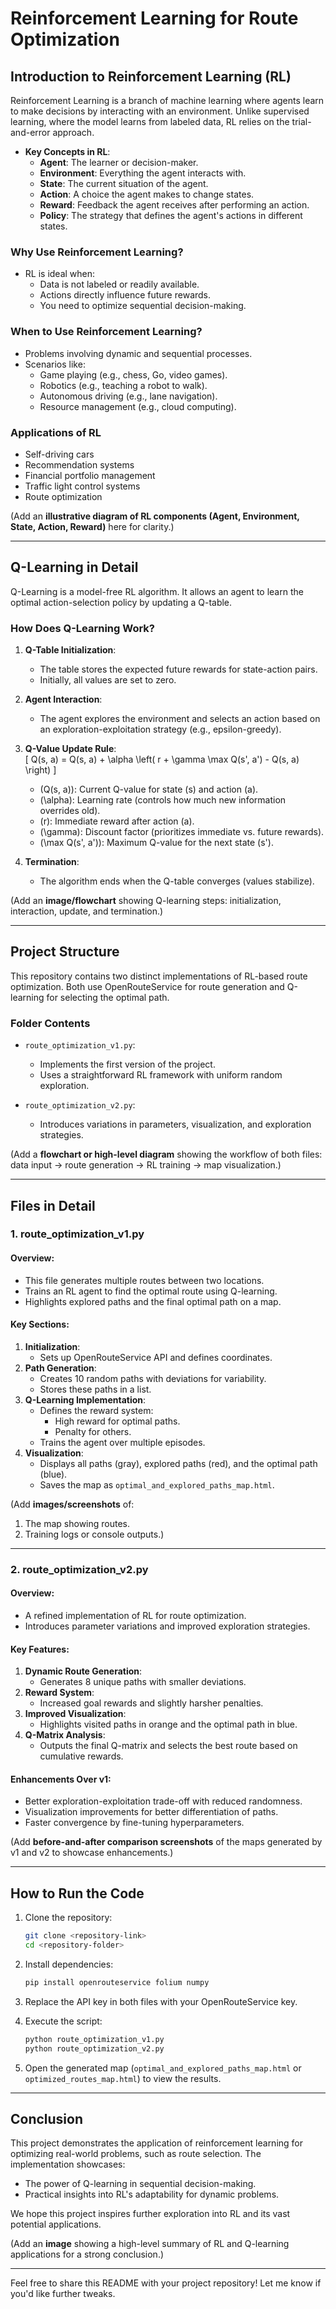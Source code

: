 # **Reinforcement Learning for Route Optimization**  

## **Introduction to Reinforcement Learning (RL)**  
Reinforcement Learning is a branch of machine learning where agents learn to make decisions by interacting with an environment. Unlike supervised learning, where the model learns from labeled data, RL relies on the trial-and-error approach.  

- **Key Concepts in RL**:  
  - **Agent**: The learner or decision-maker.  
  - **Environment**: Everything the agent interacts with.  
  - **State**: The current situation of the agent.  
  - **Action**: A choice the agent makes to change states.  
  - **Reward**: Feedback the agent receives after performing an action.  
  - **Policy**: The strategy that defines the agent's actions in different states.  

### **Why Use Reinforcement Learning?**  
- RL is ideal when:  
  - Data is not labeled or readily available.  
  - Actions directly influence future rewards.  
  - You need to optimize sequential decision-making.  

### **When to Use Reinforcement Learning?**  
- Problems involving dynamic and sequential processes.  
- Scenarios like:  
  - Game playing (e.g., chess, Go, video games).  
  - Robotics (e.g., teaching a robot to walk).  
  - Autonomous driving (e.g., lane navigation).  
  - Resource management (e.g., cloud computing).  

### **Applications of RL**  
- Self-driving cars  
- Recommendation systems  
- Financial portfolio management  
- Traffic light control systems  
- Route optimization  

(Add an **illustrative diagram of RL components (Agent, Environment, State, Action, Reward)** here for clarity.)

---

## **Q-Learning in Detail**  
Q-Learning is a model-free RL algorithm. It allows an agent to learn the optimal action-selection policy by updating a Q-table.  

### **How Does Q-Learning Work?**  
1. **Q-Table Initialization**:  
   - The table stores the expected future rewards for state-action pairs.  
   - Initially, all values are set to zero.  

2. **Agent Interaction**:  
   - The agent explores the environment and selects an action based on an exploration-exploitation strategy (e.g., epsilon-greedy).  

3. **Q-Value Update Rule**:  
   \[
   Q(s, a) = Q(s, a) + \alpha \left( r + \gamma \max Q(s', a') - Q(s, a) \right)
   \]  
   - \(Q(s, a)\): Current Q-value for state \(s\) and action \(a\).  
   - \(\alpha\): Learning rate (controls how much new information overrides old).  
   - \(r\): Immediate reward after action \(a\).  
   - \(\gamma\): Discount factor (prioritizes immediate vs. future rewards).  
   - \(\max Q(s', a')\): Maximum Q-value for the next state \(s'\).  

4. **Termination**:  
   - The algorithm ends when the Q-table converges (values stabilize).  

(Add an **image/flowchart** showing Q-learning steps: initialization, interaction, update, and termination.)

---

## **Project Structure**  
This repository contains two distinct implementations of RL-based route optimization. Both use OpenRouteService for route generation and Q-learning for selecting the optimal path.  

### **Folder Contents**  
- `route_optimization_v1.py`:  
  - Implements the first version of the project.  
  - Uses a straightforward RL framework with uniform random exploration.  

- `route_optimization_v2.py`:  
  - Introduces variations in parameters, visualization, and exploration strategies.  

(Add a **flowchart or high-level diagram** showing the workflow of both files: data input → route generation → RL training → map visualization.)

---

## **Files in Detail**  

### **1. route_optimization_v1.py**  
#### Overview:  
- This file generates multiple routes between two locations.  
- Trains an RL agent to find the optimal route using Q-learning.  
- Highlights explored paths and the final optimal path on a map.  

#### Key Sections:  
1. **Initialization**:  
   - Sets up OpenRouteService API and defines coordinates.  
2. **Path Generation**:  
   - Creates 10 random paths with deviations for variability.  
   - Stores these paths in a list.  
3. **Q-Learning Implementation**:  
   - Defines the reward system:  
     - High reward for optimal paths.  
     - Penalty for others.  
   - Trains the agent over multiple episodes.  
4. **Visualization**:  
   - Displays all paths (gray), explored paths (red), and the optimal path (blue).  
   - Saves the map as `optimal_and_explored_paths_map.html`.  

(Add **images/screenshots** of:  
1. The map showing routes.  
2. Training logs or console outputs.)

---

### **2. route_optimization_v2.py**  
#### Overview:  
- A refined implementation of RL for route optimization.  
- Introduces parameter variations and improved exploration strategies.  

#### Key Features:  
1. **Dynamic Route Generation**:  
   - Generates 8 unique paths with smaller deviations.  
2. **Reward System**:  
   - Increased goal rewards and slightly harsher penalties.  
3. **Improved Visualization**:  
   - Highlights visited paths in orange and the optimal path in blue.  
4. **Q-Matrix Analysis**:  
   - Outputs the final Q-matrix and selects the best route based on cumulative rewards.  

#### Enhancements Over v1:  
- Better exploration-exploitation trade-off with reduced randomness.  
- Visualization improvements for better differentiation of paths.  
- Faster convergence by fine-tuning hyperparameters.  

(Add **before-and-after comparison screenshots** of the maps generated by v1 and v2 to showcase enhancements.)

---

## **How to Run the Code**  
1. Clone the repository:  
   ```bash
   git clone <repository-link>
   cd <repository-folder>
   ```  

2. Install dependencies:  
   ```bash
   pip install openrouteservice folium numpy
   ```  

3. Replace the API key in both files with your OpenRouteService key.  

4. Execute the script:  
   ```bash
   python route_optimization_v1.py
   python route_optimization_v2.py
   ```  

5. Open the generated map (`optimal_and_explored_paths_map.html` or `optimized_routes_map.html`) to view the results.  

---

## **Conclusion**  
This project demonstrates the application of reinforcement learning for optimizing real-world problems, such as route selection. The implementation showcases:  
- The power of Q-learning in sequential decision-making.  
- Practical insights into RL's adaptability for dynamic problems.  

We hope this project inspires further exploration into RL and its vast potential applications.  

(Add an **image** showing a high-level summary of RL and Q-learning applications for a strong conclusion.)

--- 

Feel free to share this README with your project repository! Let me know if you'd like further tweaks.
